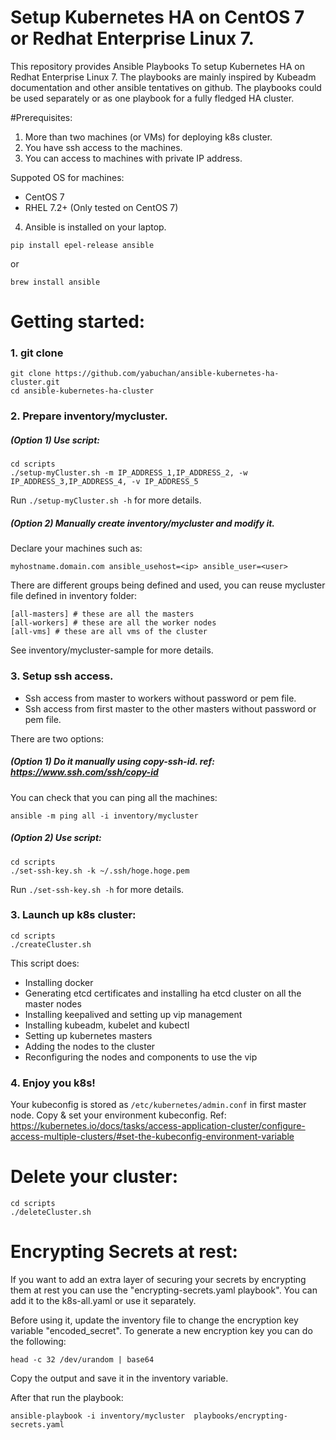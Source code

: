 # Setup Kubernetes HA on CentOS 7 or Redhat Enterprise Linux 7.  

This repository provides Ansible Playbooks To setup Kubernetes HA on Redhat Enterprise Linux 7. The playbooks are mainly inspired by Kubeadm documentation and other ansible tentatives on github. The playbooks could be used separately or as one playbook for a fully fledged HA cluster. 

#Prerequisites: 
1. More than two machines (or VMs) for deploying k8s cluster. 
2. You have ssh access to the machines.
3. You can access to machines with private IP address.

Suppoted OS for machines:
 - CentOS 7
 - RHEL 7.2+ (Only tested on CentOS 7)

4. Ansible is installed on your laptop.
```
pip install epel-release ansible
```
or
```
brew install ansible
```

# Getting started:
### 1. git clone
 ```
 git clone https://github.com/yabuchan/ansible-kubernetes-ha-cluster.git
 cd ansible-kubernetes-ha-cluster
 ```

### 2. Prepare inventory/mycluster.
##### (Option 1) Use script:
```
cd scripts
./setup-myCluster.sh -m IP_ADDRESS_1,IP_ADDRESS_2, -w IP_ADDRESS_3,IP_ADDRESS_4, -v IP_ADDRESS_5
```
Run `./setup-myCluster.sh -h` for more details.


##### (Option 2) Manually create inventory/mycluster and modify it. 
Declare your machines such as:
```
myhostname.domain.com ansible_usehost=<ip> ansible_user=<user>
```

There are different groups being defined and used, you can reuse mycluster file defined in inventory folder:
```
[all-masters] # these are all the masters
[all-workers] # these are all the worker nodes
[all-vms] # these are all vms of the cluster
```
See inventory/mycluster-sample for more details.

### 3. Setup ssh access.
* Ssh access from master to workers without password or pem file.
* Ssh access from first master to the other masters without password or pem file.

There are two options:
##### (Option 1) Do it manually using copy-ssh-id. ref: https://www.ssh.com/ssh/copy-id
You can check that you can ping all the machines:
```
ansible -m ping all -i inventory/mycluster
```

##### (Option 2) Use script:
```
cd scripts
./set-ssh-key.sh -k ~/.ssh/hoge.hoge.pem
```
Run `./set-ssh-key.sh -h` for more details.

### 3. Launch up k8s cluster:
```
cd scripts
./createCluster.sh
```

This script does:
- Installing docker
- Generating etcd certificates and installing ha etcd cluster on all the master nodes
- Installing keepalived and setting up vip management
- Installing kubeadm, kubelet and kubectl
- Setting up kubernetes masters
- Adding the nodes to the cluster
- Reconfiguring the nodes and components to use the vip

### 4. Enjoy you k8s!
Your kubeconfig is stored as `/etc/kubernetes/admin.conf` in first master node.
Copy & set your environment kubeconfig. Ref: https://kubernetes.io/docs/tasks/access-application-cluster/configure-access-multiple-clusters/#set-the-kubeconfig-environment-variable

# Delete your cluster:
```
cd scripts
./deleteCluster.sh
```

# Encrypting Secrets at rest:
If you want to add an extra layer of securing your secrets by encrypting them at rest you can use the "encrypting-secrets.yaml playbook". You can add it to the k8s-all.yaml or use it separately.

Before using it, update the inventory file to change the encryption key variable "encoded_secret".
To generate a new encryption key you can do the following:

```
head -c 32 /dev/urandom | base64
```
Copy the output and save it in the inventory variable.

After that run the playbook:

```
ansible-playbook -i inventory/mycluster  playbooks/encrypting-secrets.yaml
```

